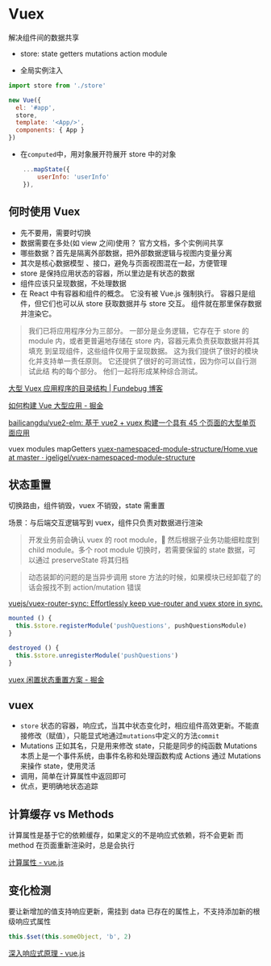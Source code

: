 # Vuex

解决组件间的数据共享

- store: state getters mutations action module

- 全局实例注入

```js
import store from './store'

new Vue({
  el: '#app',
  store,
  template: '<App/>',
  components: { App }
})
```

- 在`computed`中，用对象展开符展开 store 中的对象

```js
    ...mapState({
        userInfo: 'userInfo'
    }),
```

## 何时使用 Vuex

- 先不要用，需要时切换
- 数据需要在多处(如 view 之间)使用？ 官方文档，多个实例间共享
- 哪些数据？首先是隔离外部数据，把外部数据逻辑与视图内变量分离
- 其次是核心数据模型 、接口，避免与页面视图混在一起，方便管理
- store 是保持应用状态的容器，所以里边是有状态的数据
- 组件应该只呈现数据，不处理数据
- 在 React 中有容器和组件的概念。 它没有被 Vue.js 强制执行。 容器只是组件，但它们也可以从 store 获取数据并与 store 交互。 组件就在那里保存数据并渲染它。

> 我们已将应用程序分为三部分。 一部分是业务逻辑，它存在于 store 的 module 内，或者更普遍地存储在 store 内，容器元素负责获取数据并将其填充
> 到呈现组件，这些组件仅用于呈现数据。 这为我们提供了很好的模块化并支持单一责任原则。 它还提供了很好的可测试性，因为你可以自行测试此结
> 构的每个部分。 他们一起将形成某种综合测试。

[大型 Vuex 应用程序的目录结构 | Fundebug 博客](https://blog.fundebug.com/2018/06/12/large-scale-vuex-application-structures/)

[如何构建 Vue 大型应用 - 掘金](https://juejin.im/post/5cb2dabde51d456e46603e02)

[bailicangdu/vue2-elm: 基于 vue2 + vuex 构建一个具有 45 个页面的大型单页面应用](https://github.com/bailicangdu/vue2-elm)

vuex modules mapGetters
[vuex-namespaced-module-structure/Home.vue at master · igeligel/vuex-namespaced-module-structure](https://github.com/igeligel/vuex-namespaced-module-structure/blob/master/src/views/Home.vue)

## 状态重置

切换路由，组件销毁，vuex 不销毁，state 需重置

场景：与后端交互逻辑写到 vuex，组件只负责对数据进行渲染

> 开发业务前会确认 vuex 的 root module， 然后根据子业务功能细粒度到 child module。多个 root module 切换时，若需要保留的 state 数据，可以通过 preserveState 将其归档

> 动态装卸的问题的是当异步调用 store 方法的时候，如果模块已经卸载了的话会报找不到 action/mutation 错误

[vuejs/vuex-router-sync: Effortlessly keep vue-router and vuex store in sync.](https://github.com/vuejs/vuex-router-sync)

```js
mounted () {
  this.$store.registerModule('pushQuestions', pushQuestionsModule)
}

destroyed () {
  this.$store.unregisterModule('pushQuestions')
}
```

[vuex 闲置状态重置方案 - 掘金](https://juejin.im/post/5a4c8da3f265da43085e6c64)

## vuex

- `store` 状态的容器，响应式，当其中状态变化时，相应组件高效更新。不能直接修改（赋值），只能显式地通过`mutations`中定义的方法`commit`
- Mutations 正如其名，只是用来修改 state，只能是同步的纯函数
  Mutations 本质上是一个事件系统，由事件名称和处理函数构成
  Actions 通过 Mutations 来操作 state，使用灵活
- 调用，简单在计算属性中返回即可
- 优点，更明确地状态追踪

## 计算缓存 vs Methods

计算属性是基于它的依赖缓存，如果定义的不是响应式依赖，将不会更新
而 method 在页面重新渲染时，总是会执行

[计算属性 - vue.js](https://cn.vuejs.org/v2/guide/computed.html#%E8%AE%A1%E7%AE%97%E5%B1%9E%E6%80%A7)

## 变化检测

要让新增加的值支持响应更新，需挂到 data 已存在的属性上，不支持添加新的根级响应式属性

```js
this.$set(this.someObject, 'b', 2)
```

[深入响应式原理 - vue.js](https://cn.vuejs.org/v2/guide/reactivity.html#%E5%A3%B0%E6%98%8E%E5%93%8D%E5%BA%94%E5%BC%8F%E5%B1%9E%E6%80%A7)

